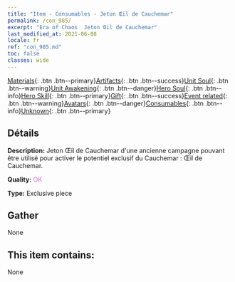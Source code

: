 ```yaml
---
title: "Item - Consumables - Jeton Œil de Cauchemar"
permalink: /con_985/
excerpt: "Era of Chaos  Jeton Œil de Cauchemar"
last_modified_at: 2021-06-08
locale: fr
ref: "con_985.md"
toc: false
classes: wide
---
```

 [Materials](/ItemsFR/){: .btn .btn--primary}[Artifacts](/ItemsFR/Artifacts/){: .btn .btn--success}[Unit Soul](/ItemsFR/UnitSoul/){: .btn .btn--warning}[Unit Awakening](/ItemsFR/UnitAwakening/){: .btn .btn--danger}[Hero Soul](/ItemsFR/HeroSoul/){: .btn .btn--info}[Hero Skill](/ItemsFR/HeroSkill/){: .btn .btn--primary}[Gift](/ItemsFR/Gift/){: .btn .btn--success}[Event related](/ItemsFR/Events/){: .btn .btn--warning}[Avatars](/ItemsFR/Avatars/){: .btn .btn--danger}[Consumables](/ItemsFR/Consumables/){: .btn .btn--info}[Unknown](/ItemsFR/Unknown/){: .btn .btn--primary}

## Détails
 **Description:** Jeton Œil de Cauchemar d'une ancienne campagne pouvant être utilisé pour activer le potentiel exclusif du Cauchemar : Œil de Cauchemar.

 **Quality:** <span style="color: #DA70D6">OK</span>

 **Type:** Exclusive piece

## Gather

  None

## This item contains:

  None


